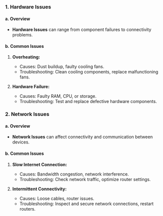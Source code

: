 ### 1. Hardware Issues

#### a. Overview

- **Hardware Issues** can range from component failures to connectivity problems.

#### b. Common Issues

1. **Overheating:**
    
    - Causes: Dust buildup, faulty cooling fans.
    - Troubleshooting: Clean cooling components, replace malfunctioning fans.
2. **Hardware Failure:**
    
    - Causes: Faulty RAM, CPU, or storage.
    - Troubleshooting: Test and replace defective hardware components.

### 2. Network Issues

#### a. Overview

- **Network Issues** can affect connectivity and communication between devices.

#### b. Common Issues

1. **Slow Internet Connection:**
    
    - Causes: Bandwidth congestion, network interference.
    - Troubleshooting: Check network traffic, optimize router settings.
2. **Intermittent Connectivity:**
    
    - Causes: Loose cables, router issues.
    - Troubleshooting: Inspect and secure network connections, restart routers.